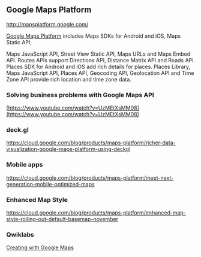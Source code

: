 


## Google Maps Platform


http://mapsplatform.google.com/

[Google Maps Platform](https://developers.google.com/maps/documentation/) includes Maps SDKs for Android and iOS, Maps Static API,

Maps JavaScript API, Street View Static API, Maps URLs and Maps Embed API. Routes APIs support Directions API, Distance Matrix API and Roads API.  Places SDK for Android and iOS add rich details for places. Places Library, Maps JavaScript API, Places API, Geocoding API, Geolocation API and Time Zone API provide rich location and time zone data.


### Solving business problems with Google Maps API

[https://www.youtube.com/watch?v=UzMEtXsMM08](https://www.youtube.com/watch?v=UzMEtXsMM08)


### deck.gl

https://cloud.google.com/blog/products/maps-platform/richer-data-visualization-google-maps-platform-using-deckgl

### Mobile apps

https://cloud.google.com/blog/products/maps-platform/meet-next-generation-mobile-optimized-maps


### Enhanced Map Style

https://cloud.google.com/blog/products/maps-platform/enhanced-map-style-rolling-out-default-basemap-november

### Qwiklabs



[Creating with Google Maps](https://www.qwiklabs.com/quests/103?catalog_rank=%7B%22rank%22%3A9%2C%22num_filters%22%3A0%2C%22has_search%22%3Atrue%7D&search_id=7467888)


